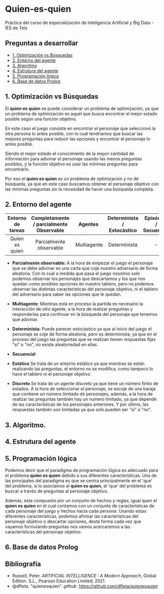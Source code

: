 # Quien-es-quien
Práctica del curso de especialización de Inteligencia Artificial y Big Data - IES de Teis

## Preguntas a desarrollar

 * [1. Optimización vs Búsquedas](#1-optimización-vs-búsquedas)
 * [2. Entorno del agente](#2-entorno-del-agente)
 * [3. Algoritmo](#3-algoritmo)
 * [4. Estrutura del agente](#4-estrutura-del-agente)
 * [5. Programación lógica](#5-programación-lógica)
 * [6. Base de datos Prolog](#6-base-de-datos-prolog)

## 1. Optimización vs Búsquedas

El **quien es quien** se puede considerar un problema de optimización, ya que un problema de optimización es aquel que busca encontrar el mejor estado posible según una función objetivo. 

En este caso el juego consiste en encontrar el personaje que seleccionó la otra persona lo antes posible, con lo cual tendriamos que buscar las mejores preguntas para reducir las opciones y encontrar el personaje lo antes posible.

Siendo el mejor estado el conocimiento de la mayor cantidad de información para adivinar el personaje usando las menos preguntas posibles, y la función objetivo es usar las mínimas preguntas para encontrarlo.

Por eso el **quien es quien** es un problema de optimización y no de búsqueda, ya que en este caso buscamos obtener el personaje objetivo con las mínimas preguntas sin la necesidad de hacer una búsqueda completa.

## 2. Entorno del agente

Entorno de tareas | Completamente / parcialmente Observable| Agentes | Determinista / Estocástico | Episódico / Secuencial | Estático / Dinámico | Discreto / Continuo
:---: | :---: | :---: | :---: | :---: | :---: | :---: |
 Quien es quien | Parcialmente observable | Multiagente | Determinista | - | Estático |  Discreto |

- **Parcialmente observable:** A la hora de empezar el juego el personaje que se debe adivinar es una carta que coje nuestro adversario de forma aleatoria. Con lo cual a medida que pasa el juego nosotros solo podemos observar los personajes que descartamos y los que nos quedan como posibles opciones en nuestro tablero, pero no podemos observar las distintas caracteristicas del personaje objetivo, ni el tablero del adversario para saber las opciones que le quedan.

- **Multiagente:** Mientras está en proceso la partida es necesario la interacción de otro agente, a la hora de realizar preguntas y responderlas para continuar en la búsqueda del personaje que tenemos que adivinar.

- **Determinista:** Puede parecer estocástico ya que al inicio del juego el personaje se coje de forma aleatoria, pero es determinista, ya que en el proceso del juego las preguntas que se realizan tienen respuestas fijas "si" o "no", no existe aleatoriedad en ellas.

- **Secuencial** 

- **Estático** Se trata de un entorno estático ya que mientras se están realizando las preguntas, el entorno no se modifica, como tampoco lo hace el tablero ni el personaje objetivo.

- **Discreto** Se trata de un agente discreto ya que tiene un número finito de estados. A la hora de seleccionar el personaje, se escoje de una baraja que contiene un número limitado de personajes, además, a la hora de realizar las preguntas también hay un numero limitado, ya que depende de las caracteristicas de los personajes anteriores. Y por último, las respuestas también son limitadas ya que solo pueden ser "si" o "no".

## 3. Algoritmo.

## 4. Estrutura del agente

## 5. Programación lógica

Podemos decir que el paradigma de programación lógica es adecuado para el problema **quien es quien** debido a sus diferentes características. Una de las principales del paradigma es que se centra principalmente en el 'que' del problema, si lo asociamos al **quien es quien**, el 'que' del problema es buscar a través de preguntas al personaje objetivo.

Además, esta compuesto por un conjunto de hechos y reglas, igual quen el **quien es quien** en el cual contamos con un conjunto de caracteristicas de cada personaje del juego y hechos hacia cada persona. Usando estas diferentes caracteristicas, podemos afirmar las características del personaje objetivo o descartar opciones, desta forma cada vez que vayamos formulando preguntas nos vamos acercaremos a las características del personaje objetivo.

## 6. Base de datos Prolog

## Bibliografía

- Russell, Peter. _ARTIFICIAL INTELLIGENCE : A Modern Approach_, Global Edition. S.L., Pearson Education Limited, 2021.
- @dfleta. "quienesquien". _github_. https://github.com/dfleta/quienesquien